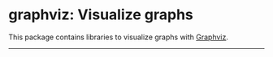 graphviz: Visualize graphs
==========================

This package contains libraries to visualize graphs with
[Graphviz](http://www.graphviz.org/).

--------------------------------------------------------------------------
